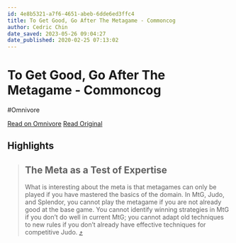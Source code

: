 ```yaml
---
id: 4e8b5321-a7f6-4651-abeb-6dde6ed3ffc4
title: To Get Good, Go After The Metagame - Commoncog
author: Cedric Chin
date_saved: 2023-05-26 09:04:27
date_published: 2020-02-25 07:13:02
---
```


# To Get Good, Go After The Metagame - Commoncog
#Omnivore

[Read on Omnivore](https://omnivore.app/me/to-get-good-go-after-the-metagame-commoncog-188582916fb)
[Read Original](https://commoncog.com/to-get-good-go-after-the-metagame)

## Highlights

> ## The Meta as a Test of Expertise
> 
> What is interesting about the meta is that metagames can only be played if you have mastered the basics of the domain. In MtG, Judo, and Splendor, you cannot play the metagame if you are not already good at the base game. You cannot identify winning strategies in MtG if you don’t do well in current MtG; you cannot adapt old techniques to new rules if you don’t already have effective techniques for competitive Judo. [⤴️](https://omnivore.app/me/to-get-good-go-after-the-metagame-commoncog-188582916fb#cc51e33e-0bf7-4c57-96f2-49742c324b24) 

